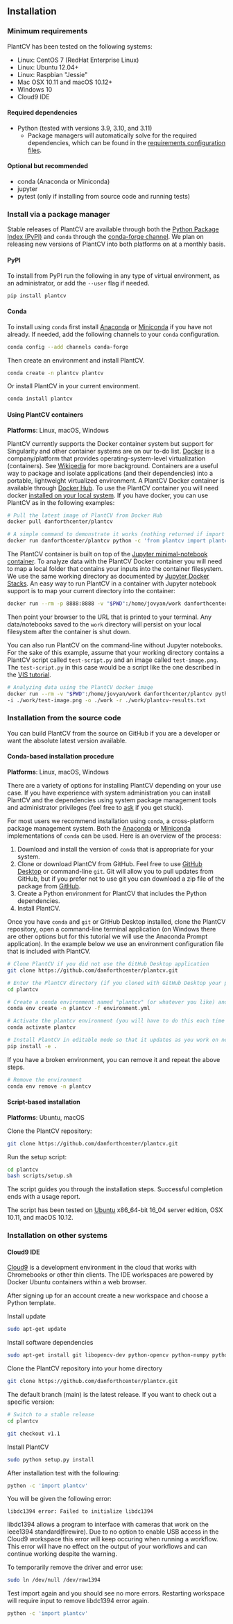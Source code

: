 ## Installation

### Minimum requirements

PlantCV has been tested on the following systems:

- Linux: CentOS 7 (RedHat Enterprise Linux)
- Linux: Ubuntu 12.04+
- Linux: Raspbian "Jessie"
- Mac OSX 10.11 and macOS 10.12+
- Windows 10
- Cloud9 IDE

#### Required dependencies

- Python (tested with versions 3.9, 3.10, and 3.11)
    - Package managers will automatically solve for the required dependencies, which can be found in the 
    [requirements configuration files](https://github.com/danforthcenter/plantcv/blob/main/requirements.txt). 

#### Optional but recommended

- conda (Anaconda or Miniconda)
- jupyter
- pytest (only if installing from source code and running tests)

### Install via a package manager

Stable releases of PlantCV are available through both the [Python Package Index (PyPI)](https://pypi.org/) and 
`conda` through the [conda-forge channel](https://conda-forge.org/). We plan on releasing new versions of PlantCV 
into both platforms on at a monthly basis.

#### PyPI

To install from PyPI run the following in any type of virtual environment, as an administrator, or add the `--user` 
flag if needed.

```bash
pip install plantcv

```

#### Conda

To install using `conda` first install [Anaconda](https://www.anaconda.com/download/) or 
[Miniconda](https://conda.io/miniconda.html) if you have not already. If needed, add the following channels to your
`conda` configuration.

```bash
conda config --add channels conda-forge

```

Then create an environment and install PlantCV.

```bash
conda create -n plantcv plantcv

```

Or install PlantCV in your current environment.

```bash
conda install plantcv

```

#### Using PlantCV containers

**Platforms**: Linux, macOS, Windows

PlantCV currently supports the Docker container system but support for Singularity and other container systems are on
our to-do list. [Docker](https://www.docker.com/) is a company/platform that provides operating-system-level
virtualization (containers). See [Wikipedia](https://en.wikipedia.org/wiki/Operating-system-level_virtualization) for 
more background. Containers are a useful way to package and isolate applications (and their dependencies) into a 
portable, lightweight virtualized environment. A PlantCV Docker container is available through 
[Docker Hub](https://hub.docker.com/r/danforthcenter/plantcv/). To use the PlantCV container you will need docker
[installed on your local system](https://docs.docker.com/engine/installation/). If you have docker, you can use PlantCV
as in the following examples:

```bash
# Pull the latest image of PlantCV from Docker Hub
docker pull danforthcenter/plantcv

# A simple command to demonstrate it works (nothing returned if import is successful)
docker run danforthcenter/plantcv python -c 'from plantcv import plantcv as pcv; print(pcv.__version__)'

```

The PlantCV container is built on top of the 
[Jupyter minimal-notebook container](https://hub.docker.com/r/jupyter/minimal-notebook). To analyze data with the 
PlantCV Docker container you will need to map a local folder that contains your inputs into
the container filesystem. We use the same working directory as documented by 
[Jupyter Docker Stacks](https://github.com/jupyter/docker-stacks). An easy way to run PlantCV in a container with
Jupyter notebook support is to map your current directory into the container:

```bash
docker run --rm -p 8888:8888 -v "$PWD":/home/jovyan/work danforthcenter/plantcv

```

Then point your browser to the URL that is printed to your terminal. Any data/notebooks saved to the `work` directory
will persist on your local filesystem after the container is shut down.

You can also run PlantCV on the command-line without Jupyter notebooks. For the sake of this example, assume that 
your working directory contains a PlantCV script called `test-script.py` and an image called `test-image.png`. 
The `test-script.py` in this case would be a script like the one described in the [VIS tutorial](tutorials/vis_tutorial.md).

```bash
# Analyzing data using the PlantCV docker image
docker run --rm -v "$PWD":/home/jovyan/work danforthcenter/plantcv python ./work/test-script.py \
-i ./work/test-image.png -o ./work -r ./work/plantcv-results.txt

```

### Installation from the source code

You can build PlantCV from the source on GitHub if you are a developer or want the absolute latest version available.

#### Conda-based installation procedure

**Platforms**: Linux, macOS, Windows

There are a variety of options for installing PlantCV depending on your use case. If you have experience with system
administration you can install PlantCV and the dependencies using system package management tools and administrator
privileges (feel free to [ask](https://github.com/danforthcenter/plantcv/issues) if you get stuck).

For most users we recommend installation using `conda`, a cross-platform package management system. Both the 
[Anaconda](https://www.anaconda.com/download/) or [Miniconda](https://conda.io/miniconda.html) implementations of 
`conda` can be used. Here is an overview of the process:

1. Download and install the version of `conda` that is appropriate for your system. 
2. Clone or download PlantCV from GitHub. Feel free to use [GitHub Desktop](https://desktop.github.com/) or 
command-line `git`. Git will allow you to pull updates from GitHub, but if you prefer not to use git you can download
a zip file of the package from [GitHub](https://github.com/danforthcenter/plantcv).
3. Create a Python environment for PlantCV that includes the Python dependencies.
4. Install PlantCV.

Once you have `conda` and `git` or GitHub Desktop installed, clone the PlantCV repository, open a command-line terminal 
application (on Windows there are other options but for this tutorial we will use the Anaconda Prompt application). In
the example below we use an environment configuration file that is included with PlantCV.

```bash
# Clone PlantCV if you did not use the GitHub Desktop application
git clone https://github.com/danforthcenter/plantcv.git

# Enter the PlantCV directory (if you cloned with GitHub Desktop your path may be different than below)
cd plantcv

# Create a conda environment named "plantcv" (or whatever you like) and automatically install the dependencies
conda env create -n plantcv -f environment.yml

# Activate the plantcv environment (you will have to do this each time you start a new session)
conda activate plantcv

# Install PlantCV in editable mode so that it updates as you work on new features/updates
pip install -e .

```

If you have a broken environment, you can remove it and repeat the above steps.

```bash
# Remove the environment 
conda env remove -n plantcv

```

#### Script-based installation

**Platforms**: Ubuntu, macOS

Clone the PlantCV repository:

```bash
git clone https://github.com/danforthcenter/plantcv.git
```

Run the setup script:

```bash
cd plantcv
bash scripts/setup.sh

```

The script guides you through the installation steps. Successful completion ends with a usage report.

The script has been tested on [Ubuntu](http://www.ubuntu.com/) x86_64-bit 16_04 server edition, OSX 10.11, and
macOS 10.12.

### Installation on other systems

#### Cloud9 IDE

[Cloud9](https://c9.io) is a development environment in the cloud that works with Chromebooks or other thin clients.
The IDE workspaces are powered by Docker Ubuntu containers within a web browser.

After signing up for an account create a new workspace and choose a Python template.

Install update

```bash
sudo apt-get update
```

Install software dependencies

```bash
sudo apt-get install git libopencv-dev python-opencv python-numpy python-matplotlib sqlite3
```

Clone the PlantCV repository into your home directory

```bash
git clone https://github.com/danforthcenter/plantcv.git
```

The default branch (main) is the latest release. If you want to check out a specific version:

```bash
# Switch to a stable release
cd plantcv

git checkout v1.1
```

Install PlantCV

```bash
sudo python setup.py install
```

After installation test with the following:

```bash
python -c 'import plantcv'
```

You will be given the following error:

`libdc1394 error: Failed to initialize libdc1394`

libdc1394 allows a program to interface with cameras that work on the ieee1394 standard(firewire).
Due to no option to enable USB access in the Cloud9 workspace this error will keep occuring when running a workflow.
This error will have no effect on the output of your workflows and can continue working despite the warning.

To temporarily remove the driver and error use:

```bash
sudo ln /dev/null /dev/raw1394
```

Test import again and you should see no more errors. Restarting workspace will require input to remove 
libdc1394 error again.

```bash
python -c 'import plantcv'
```
